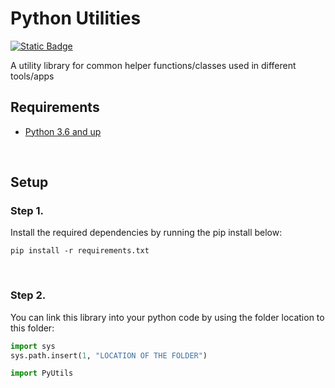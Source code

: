 # Python Utilities

[![Static Badge](https://img.shields.io/badge/Python-254F72?style=for-the-badge)](https://www.python.org/downloads/)

A utility library for common helper functions/classes used in different tools/apps

## Requirements
- [Python 3.6 and up](https://www.python.org/downloads/)

<br>

## Setup

### Step 1.
Install the required dependencies by running the pip install below:

```
pip install -r requirements.txt
```

<br>

### Step 2.
You can link this library into your python code by using the folder location to this folder:

```python
import sys
sys.path.insert(1, "LOCATION OF THE FOLDER")

import PyUtils
```